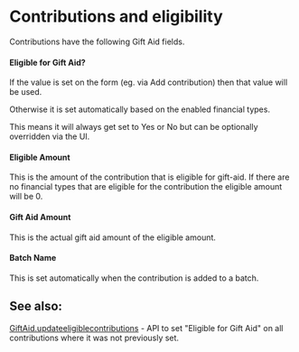 # Contributions and eligibility

Contributions have the following Gift Aid fields.

#### Eligible for Gift Aid?

If the value is set on the form (eg. via Add contribution) then that value will be used.

Otherwise it is set automatically based on the enabled financial types.

This means it will always get set to Yes or No but can be optionally overridden via the UI.

#### Eligible Amount

This is the amount of the contribution that is eligible for gift-aid.
If there are no financial types that are eligible for the contribution the eligible amount will be 0.

#### Gift Aid Amount

This is the actual gift aid amount of the eligible amount.

#### Batch Name

This is set automatically when the contribution is added to a batch.

## See also:

[GiftAid.updateeligiblecontributions](../api.md) - API to set "Eligible for Gift Aid" on all contributions where it was not previously set.

